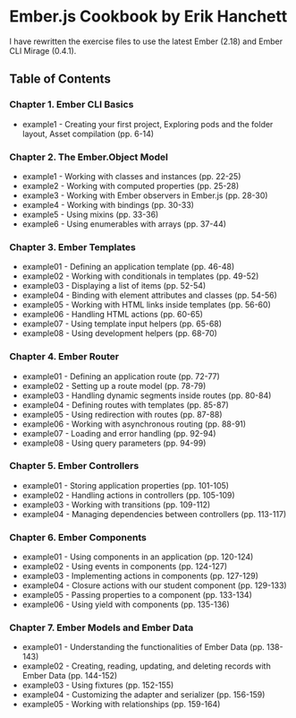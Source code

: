 # Ember.js Cookbook by Erik Hanchett

I have rewritten the exercise files to use the latest Ember (2.18) and Ember CLI Mirage (0.4.1).

## Table of Contents

### Chapter 1. Ember CLI Basics

- example1 - Creating your first project, Exploring pods and the folder layout, Asset compilation (pp. 6-14)

### Chapter 2. The Ember.Object Model

- example1 - Working with classes and instances (pp. 22-25)
- example2 - Working with computed properties (pp. 25-28)
- example3 - Working with Ember observers in Ember.js (pp. 28-30)
- example4 - Working with bindings (pp. 30-33)
- example5 - Using mixins (pp. 33-36)
- example6 - Using enumerables with arrays (pp. 37-44)

### Chapter 3. Ember Templates

- example01 - Defining an application template (pp. 46-48)
- example02 - Working with conditionals in templates (pp. 49-52)
- example03 - Displaying a list of items (pp. 52-54)
- example04 - Binding with element attributes and classes (pp. 54-56)
- example05 - Working with HTML links inside templates (pp. 56-60)
- example06 - Handling HTML actions (pp. 60-65)
- example07 - Using template input helpers (pp. 65-68)
- example08 - Using development helpers (pp. 68-70)

### Chapter 4. Ember Router

- example01 - Defining an application route (pp. 72-77)
- example02 - Setting up a route model (pp. 78-79)
- example03 - Handling dynamic segments inside routes (pp. 80-84)
- example04 - Defining routes with templates (pp. 85-87)
- example05 - Using redirection with routes (pp. 87-88)
- example06 - Working with asynchronous routing (pp. 88-91)
- example07 - Loading and error handling (pp. 92-94)
- example08 - Using query parameters (pp. 94-99)

### Chapter 5. Ember Controllers

- example01 - Storing application properties (pp. 101-105)
- example02 - Handling actions in controllers (pp. 105-109)
- example03 - Working with transitions (pp. 109-112)
- example04 - Managing dependencies between controllers (pp. 113-117)

### Chapter 6. Ember Components

- example01 - Using components in an application (pp. 120-124)
- example02 - Using events in components (pp. 124-127)
- example03 - Implementing actions in components (pp. 127-129)
- example04 - Closure actions with our student component (pp. 129-133)
- example05 - Passing properties to a component (pp. 133-134)
- example06 - Using yield with components (pp. 135-136)

### Chapter 7. Ember Models and Ember Data

- example01 - Understanding the functionalities of Ember Data (pp. 138-143)
- example02 - Creating, reading, updating, and deleting records with Ember Data (pp. 144-152)
- example03 - Using fixtures (pp. 152-155)
- example04 - Customizing the adapter and serializer (pp. 156-159)
- example05 - Working with relationships (pp. 159-164)